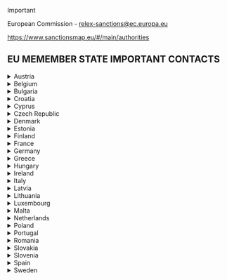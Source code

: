 >[!IMPORTANT]
>European Commission - relex-sanctions@ec.europa.eu
>
>https://www.sanctionsmap.eu/#/main/authorities

## EU MEMEMBER STATE IMPORTANT CONTACTS

<details>
  <summary>Austria</summary>
  Competent authorities: <a href="https://www.bmeia.gv.at/en/european-foreign-policy/foreign-policy/europe/eu-sanctions-national-authorities/">Austria</a><br>
  Authortive Contact: <a href="https://www.bmaw.gv.at/en.html">Federal Ministry for Labour and Economy</a><br> 
  E-mail: exportkontrolle@bmdw.gv.at
</details>
 
<details>
  <summary>Belgium</summary>
  Competent authorities: <a href="https://diplomatie.belgium.be/en/policy/policy_areas/peace_and_security/sanctions">Belgium</a><br>
  Authortive Contact: <a href="https://diplomatie.belgium.be/en/policy/policy-areas/peace-and-security/sanctions/belgian-authorities-in-charge-implementation-restrictive-measures-eu">Belgian authorities</a><br> 
  E-mail: sanctions@diplobel.fed.be
</details>

<details>
  <summary>Bulgaria</summary>
  Competent authorities: <a href="https://www.mfa.bg/en/EU-sanctions">Bulgaria</a><br>
  Authortive Contact: <a href="https://"></a><br> 
  E-mail: 
</details>

<details>
  <summary>Croatia</summary>
  Competent authorities: <a href="https://mvep.gov.hr/vanjska-politika/medjunarodne-mjere-ogranicavanja/22955">Croatia</a><br>
  Authortive Contact: <a href="https://"></a><br> 
  E-mail: 
</details>

<details>
  <summary>Cyprus</summary>
  Competent authorities: <a href="https://mfa.gov.cy/themes/">Cyprus</a><br>
  Authortive Contact: <a href="https://"></a><br> 
  E-mail: 
</details>

<details>
  <summary>Czech Republic</summary>
  Competent authorities: <a href="https://fau.gov.cz/en/international-sanctions">Czech Republic</a><br>
  Contact Source: <a href="https://"></a><br> 
  E-mail: 
</details>

<details>
  <summary>Denmark</summary>
  Competent authorities: <a href="http://um.dk/da/Udenrigspolitik/folkeretten/sanktioner/">Denmark</a><br>
  Contact Source: <a href="https://"></a><br> 
  E-mail: 
</details>

<details>
  <summary>Estonia</summary>
  Competent authorities: <a href="https://vm.ee/sanktsioonid-ekspordi-ja-relvastuskontroll/rahvusvahelised-sanktsioonid">Estonia</a><br>
  Contact Source: <a href="https://"></a><br> 
  E-mail: 
</details>

<details>
  <summary>Finland</summary>
  Competent authorities: <a href="https://um.fi/pakotteet">Finland</a><br>
  Contact Source: <a href="https://"></a><br> 
  E-mail: 
</details>

<details>
  <summary>France</summary>
  Competent authorities: <a href="http://www.diplomatie.gouv.fr/fr/autorites-sanctions/">France</a><br>
  Contact Source: <a href="https://"></a><br> 
  E-mail: 
</details>

<details>
  <summary>Germany</summary>
  Competent authorities: <a href="http://www.bmwi.de/Redaktion/DE/Artikel/Aussenwirtschaft/embargos-aussenwirtschaftsrecht.html">Germany</a><br>
  Contact Source: <a href="https://"></a><br> 
  E-mail: 
</details>

<details>
  <summary>Greece</summary>
  Competent authorities: <a href="http://www.mfa.gr/en/foreign-policy/global-issues/international-sanctions.html">Greece</a><br>
  Contact Source: <a href="https://"></a><br> 
  E-mail: 
</details>

<details>
  <summary>Hungary</summary>
  Competent authorities: <a href="https://kormany.hu/kulgazdasagi-es-kulugyminiszterium/ensz-eu-szankcios-tajekoztato">Hungary</a><br>
  Contact Source: <a href="https://"></a><br> 
  E-mail: 
</details>

<details>
  <summary>Ireland</summary>
  Competent authorities: <a href="https://www.dfa.ie/our-role-policies/ireland-in-the-eu/eu-restrictive-measures/">Ireland</a><br>
  Contact Source: <a href="https://"></a><br> 
  E-mail: 
</details>

<details>
  <summary>Italy</summary>
  Competent authorities: <a href="https://www.esteri.it/it/politica-estera-e-cooperazione-allo-sviluppo/politica_europea/misure_deroghe/">Italy</a><br>
  Contact Source: <a href="https://"></a><br> 
  E-mail: 
</details>

<details>
  <summary>Latvia</summary>
  Competent authorities: <a href="http://www.mfa.gov.lv/en/security/4539">Latvia</a><br>
  Contact Source: <a href="https://"></a><br> 
  E-mail: 
</details>

<details>
  <summary>Lithuania</summary>
  Competent authorities: <a href="http://www.urm.lt/en/sanctions">Lithuania</a><br>
  Contact Source: <a href="https://"></a><br> 
  E-mail: 
</details>

<details>
  <summary>Luxembourg</summary>
  Competent authorities: <a href="https://maee.gouvernement.lu/fr/directions-du-ministere/affaires-europeennes/organisations-economiques-int/mesures-restrictives.html">Luxembourg</a><br>
  Contact Source: <a href="https://maee.gouvernement.lu/fr/directions-du-ministere/affaires-europeennes/organisations-economiques-int/mesures-restrictives.html">https://mfin.gouvernement.lu</a><br> 
  E-mail: sanctions@fi.etat.lu
</details>

<details>
  <summary>Malta</summary>
  Competent authorities: <a href="https://smb.gov.mt/">Malta</a><br>
  Contact Source: <a href="https://"></a><br> 
  E-mail: 
</details>

<details>
  <summary>Netherlands</summary>
  Competent authorities: <a href="https://www.rijksoverheid.nl/onderwerpen/internationale-sancties">Netherlands</a><br>
  Contact Source: <a href="https://"></a><br> 
  E-mail: 
</details>

<details>
  <summary>Poland</summary>
  Competent authorities: <a href="https://www.gov.pl/web/diplomacy/international-sanctions">Poland</a><br>
  Contact Source: <a href="https://"></a><br> 
  E-mail: 
</details>

<details>
  <summary>Portugal</summary>
  Competent authorities: <a href="http://www.portugal.gov.pt/pt/ministerios/mne/quero-saber-mais/sobre-o-ministerio/medidas-restritivas/medidas-restritivas.aspx">Portugal</a><br>
  Contact Source: <a href="https://"></a><br> 
  E-mail: 
</details>

<details>
  <summary>Romania</summary>
  Competent authorities: <a href="http://www.mae.ro/node/1548">Romania</a><br>
  Contact Source: <a href="https://"></a><br> 
  E-mail: 
</details>

<details>
  <summary>Slovakia</summary>
  Competent authorities: <a href="https://www.mzv.sk/europske_zalezitosti/europske_politiky-sankcie_eu">Slovakia</a><br>
  Contact Source: <a href="https://"></a><br> 
  E-mail: 
</details>

<details>
  <summary>Slovenia</summary>
  Competent authorities: <a href="https://www.gov.si/teme/omejevalni-ukrepi/">Slovenia</a><br>
  Contact Source: <a href="https://"></a><br> 
  E-mail: 
</details>

<details>
  <summary>Spain</summary>
  Competent authorities: <a href="https://www.exteriores.gob.es/es/PoliticaExterior/Paginas/SancionesInternacionales.aspx">Spain</a><br>
  Contact Source: <a href="https://"></a><br> 
  E-mail: 
</details>

<details>
  <summary>Sweden</summary>
  Competent authorities: <a href="https://www.regeringen.se/sanktioner">Sweden</a><br>
  Contact Source: <a href="https://"></a><br> 
  E-mail: 
</details>
